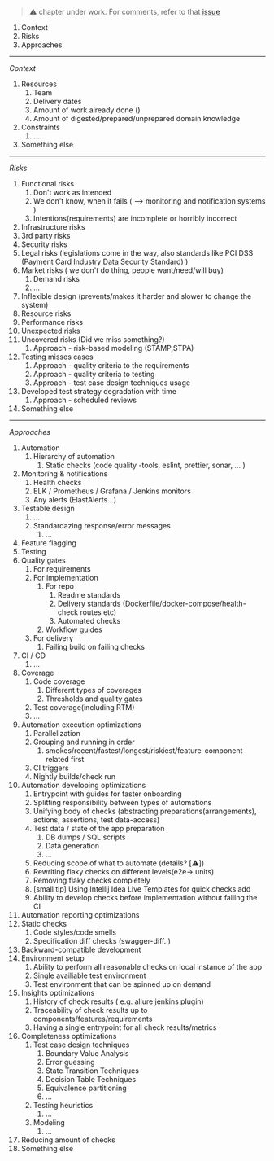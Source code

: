  > ⚠️ chapter under work. For comments, refer to that [issue](https://github.com/mikementor/mikementor/issues/7)

1. Context
2. Risks
3. Approaches

----
*Context*

1. Resources
    1. Team
    2. Delivery dates
    3. Amount of work already done ()
    4. Amount of digested/prepared/unprepared domain knowledge
2. Constraints
    1. ....
3. Something else

-----
*Risks*

1. Functional risks
    1. Don't work as intended
    2. We don't know, when it fails   ( --> monitoring and notification systems )
    3. Intentions(requirements) are incomplete or horribly incorrect
2. Infrastructure risks
3. 3rd party risks
4. Security risks
5. Legal risks (legislations come in the way, also standards like PCI DSS (Payment Card Industry Data Security Standard) )
6. Market risks ( we don't do thing, people want/need/will buy)
    1. Demand risks
    2. ...
7. Inflexible design (prevents/makes it harder and slower to change the system)
8. Resource risks
9. Performance risks
10. Unexpected risks
11. Uncovered risks (Did we miss something?)
    1. Approach - risk-based modeling (STAMP,STPA)
12. Testing misses cases
    1. Approach - quality criteria to the requirements
    2. Approach - quality criteria to testing
    3. Approach - test case design techniques usage
13. Developed test strategy degradation with time
    1. Approach - scheduled reviews
14. Something else


----
*Approaches*

1. Automation
    1. Hierarchy of automation
        1. Static checks (code quality -tools, eslint, prettier, sonar, ... )
2. Monitoring & notifications
    1. Health checks
    1. ELK / Prometheus /  Grafana / Jenkins monitors
    2. Any alerts (ElastAlerts...)
3. Testable design
    1. ...
    2. Standardazing response/error messages
        1. ...
4. Feature flagging
5. Testing
6. Quality gates
    1. For requirements
    2. For implementation
        1. For repo
            1. Readme standards
            2. Delivery standards (Dockerfile/docker-compose/health-check routes etc)
            3. Automated checks
        2. Workflow guides             
    3. For delivery
        1. Failing build on failing checks
7. CI / CD
    1. ...
8. Coverage
    1. Code coverage
        1. Different types of coverages
        2. Thresholds and quality gates
    2. Test coverage(including RTM)
    3. ...
9. Automation execution optimizations
    1. Parallelization
    2. Grouping and running in order
        1. smokes/recent/fastest/longest/riskiest/feature-component related first
    3. CI triggers
    4. Nightly builds/check run
10. Automation developing optimizations
    1. Entrypoint with guides for faster onboarding
    2. Splitting responsibility between types of automations
    3. Unifying body of checks (abstracting preparations(arrangements), actions, assertions, test data-access)
    4. Test data / state of the app preparation
        1. DB dumps / SQL scripts
        2. Data generation
        3. ...
    5. Reducing scope of what to automate (details? [⚠️])
    6. Rewriting flaky checks on different levels(e2e-> units)
    7. Removing flaky checks completely 
    8. [small tip] Using Intellij Idea Live Templates for quick checks add
    9. Ability to develop checks before implementation without  failing the CI
11. Automation reporting optimizations   
12. Static checks
    1. Code styles/code smells
    2. Specification diff checks (swagger-diff..)
13. Backward-compatible development
14. Environment setup
    1. Ability to perform all reasonable checks on local instance of the app
    2. Single availiable test environment
    3. Test environment that can be  spinned up on demand
15. Insights optimizations
    1. History of check results ( e.g. allure jenkins plugin)
    2. Traceability of check results up to components/features/requirements
    3. Having a single entrypoint for all check results/metrics
16. Completeness optimizations
    1. Test case design techniques
        1. Boundary Value Analysis
        2. Error guessing
        3. State Transition Techniques
        4. Decision Table Techniques
        5. Equivalence partitioning 
        6. ...
    2. Testing heuristics
        1. ...
    3. Modeling 
        1. ...
17.  Reducing amount of checks 
18. Something else